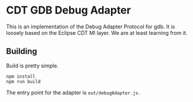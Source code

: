 # CDT GDB Debug Adapter

This is an implementation of the Debug Adapter Protocol for gdb.
It is loosely based on the Eclipse CDT MI layer.
We are at least learning from it.

## Building

Build is pretty simple.

```
npm install
npm run build
```

The entry point for the adapter is `out/debugAdapter.js`.
